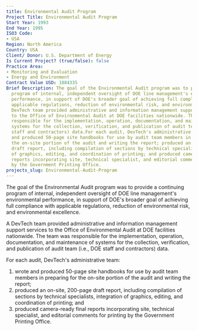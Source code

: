 ```yaml
---
title: Environmental Audit Program
Project Title: Environmental Audit Program
Start Year: 1993
End Year: 1995
ISO3 Code:
- USA
Region: North America
Country: USA
Client/ Donor: U.S. Department of Energy
Is Current Project? (true/false): false
Practice Area:
- Monitoring and Evaluation
- Energy and Environment
Contract Value USD: 1084335
Brief Description: The goal of the Environmental Audit program was to provide a continuing
  program of internal, independent oversight of DOE line management's environmental
  performance, in support of DOE's broader goal of achieving full compliance with
  applicable regulations, reduction of environmental risk, and environmental excellence.A
  DevTech team provided administrative and information management support services
  to the Office of Environmental Audit at DOE facilities nationwide. The team was
  responsible for the implementation, operation, documentation, and maintenance of
  systems for the collection, verification, and publication of audit team (i.e., DOE
  staff and contractors) data.For each audit, DevTech's administrative team wrote
  and produced 50-page site handbooks for use by audit team members in preparing for
  the on-site portion of the audit and writing the report; produced an on-site, 200-page
  draft report, including compilation of sections by technical specialists, integration
  of graphics, editing, and coordination of printing; and produced camera-ready final
  reports incorporating site, technical specialist, and editorial comments for printing
  by the Government Printing Office.
projects_slug: Environmental-Audit-Program
---
```


The goal of the Environmental Audit program was to provide a continuing program of internal, independent oversight of DOE line management's environmental performance, in support of DOE's broader goal of achieving full compliance with applicable regulations, reduction of environmental risk, and environmental excellence.

A DevTech team provided administrative and information management support services to the Office of Environmental Audit at DOE facilities nationwide. The team was responsible for the implementation, operation, documentation, and maintenance of systems for the collection, verification, and publication of audit team (i.e., DOE staff and contractors) data.

For each audit, DevTech's administrative team:
1. wrote and produced 50-page site handbooks for use by audit team members in preparing for the on-site portion of the audit and writing the report;
2. produced an on-site, 200-page draft report, including compilation of sections by technical specialists, integration of graphics, editing, and coordination of printing; and
3. produced camera-ready final reports incorporating site, technical specialist, and editorial comments for printing by the Government Printing Office.